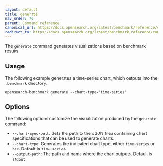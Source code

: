 ```yaml
---
layout: default
title: generate
nav_order: 70
parent: Command reference
canonical_url: https://docs.opensearch.org/latest/benchmark/reference/commands/command-flags/
redirect_to: https://docs.opensearch.org/latest/benchmark/reference/commands/command-flags/
---
```


The `generate` command generates visualizations based on benchmark results. 

## Usage

The following example generates a time-series chart, which outputs into the `.benchmark` directory: 

```
opensearch-benchmark generate --chart-type="time-series" 
```

## Options

The following options customize the visualization produced by the `generate` command: 

- `--chart-spec-path`: Sets the path to the JSON files containing chart specifications that can be used to generate charts.
- `--chart-type`: Generates the indicated chart type, either `time-series` or `bar`. Default is `time-series`.
- `--output-path`: The path and name where the chart outputs. Default is `stdout`. 
